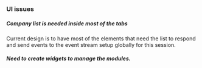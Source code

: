 ### UI issues

##### Company list is needed inside most of the tabs

Current design is to have most of the elements that need the list to respond and send events to the event stream setup globally for this session.

##### Need to create widgets to manage the modules.